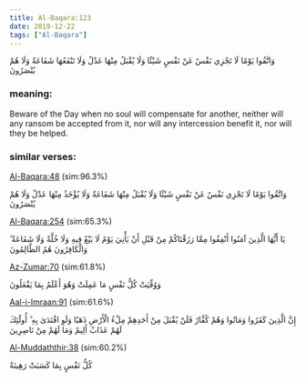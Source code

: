 ```yaml
---
title: Al-Baqara:123
date: 2019-12-22
tags: ["Al-Baqara"]
---
```

وَاتَّقُوا يَوْمًا لَا تَجْزِي نَفْسٌ عَنْ نَفْسٍ شَيْئًا وَلَا يُقْبَلُ مِنْهَا عَدْلٌ وَلَا تَنْفَعُهَا شَفَاعَةٌ وَلَا هُمْ يُنْصَرُونَ
### meaning: 
Beware of the Day when no soul will compensate for another, neither will any ransom be accepted from it, nor will any intercession benefit it, nor will they be helped.
### similar verses: 

[Al-Baqara:48](/2/48) (sim:96.3%)

وَاتَّقُوا يَوْمًا لَا تَجْزِي نَفْسٌ عَنْ نَفْسٍ شَيْئًا وَلَا يُقْبَلُ مِنْهَا شَفَاعَةٌ وَلَا يُؤْخَذُ مِنْهَا عَدْلٌ وَلَا هُمْ يُنْصَرُونَ

[Al-Baqara:254](/2/254) (sim:65.3%)

يَا أَيُّهَا الَّذِينَ آمَنُوا أَنْفِقُوا مِمَّا رَزَقْنَاكُمْ مِنْ قَبْلِ أَنْ يَأْتِيَ يَوْمٌ لَا بَيْعٌ فِيهِ وَلَا خُلَّةٌ وَلَا شَفَاعَةٌ ۗ وَالْكَافِرُونَ هُمُ الظَّالِمُونَ

[Az-Zumar:70](/39/70) (sim:61.8%)

وَوُفِّيَتْ كُلُّ نَفْسٍ مَا عَمِلَتْ وَهُوَ أَعْلَمُ بِمَا يَفْعَلُونَ

[Aal-i-Imraan:91](/3/91) (sim:61.6%)

إِنَّ الَّذِينَ كَفَرُوا وَمَاتُوا وَهُمْ كُفَّارٌ فَلَنْ يُقْبَلَ مِنْ أَحَدِهِمْ مِلْءُ الْأَرْضِ ذَهَبًا وَلَوِ افْتَدَىٰ بِهِ ۗ أُولَٰئِكَ لَهُمْ عَذَابٌ أَلِيمٌ وَمَا لَهُمْ مِنْ نَاصِرِينَ

[Al-Muddaththir:38](/74/38) (sim:60.2%)

كُلُّ نَفْسٍ بِمَا كَسَبَتْ رَهِينَةٌ
